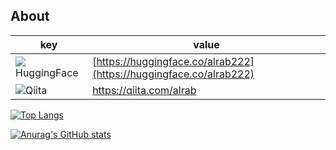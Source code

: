 ## About

|key|value|
|---|-----|
|![](http://www.google.com/s2/favicons?domain=huggingface.co)HuggingFace|[https://huggingface.co/alrab222](https://huggingface.co/alrab222)|
|![](http://www.google.com/s2/favicons?domain=qiita.com)Qiita|https://qiita.com/alrab|

[![Top Langs](https://github-readme-stats.vercel.app/api/top-langs/?username=alrab223&layout=compact)](https://github.com/anuraghazra/github-readme-stats)

[![Anurag's GitHub stats](https://github-readme-stats.vercel.app/api?username=alrab223)](https://github.com/anuraghazra/github-readme-stats)
